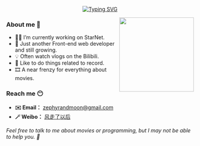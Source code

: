 <div align="center">

[![Typing SVG](https://readme-typing-svg.herokuapp.com?color=2A92C0&size=40&width=600&height=120&lines=Hey+There%2C+I'm+Zephyr+%F0%9F%98%89)](https://git.io/typing-svg)
   
</div>

<img align='right' src='https://raw.githubusercontent.com/SP-XD/SP-XD/main/images/linux.gif' width='200"'>

### About me 🤭
- 👨‍💻  I’m currently working on StarNet.
- 🎈  Just another Front-end web developer and still growing.
- 💡  Often watch vlogs on the Bilibili.
- 📝  Like to do things related to record.
- 🎞️  A near frenzy for everything about movies.

### Reach me 😶
- **✉️  Email：** zephyrandmoon@gmail.com
- **🪄  Weibo：** [风走了以后](https://weibo.com/u/3011512391)

*Feel free to talk to me about movies or programming, but I may not be able to help you. 🤣*


